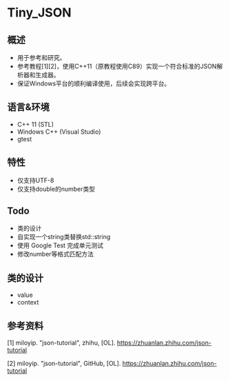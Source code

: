 # Tiny_JSON
## 概述
+ 用于参考和研究。
+ 参考教程[1][2]，使用C++11（原教程使用C89）实现一个符合标准的JSON解析器和生成器。
+ 保证Windows平台的顺利编译使用，后续会实现跨平台。  

## 语言&环境
+ C++ 11 (STL)
+ Windows C++ (Visual Studio)
+ gtest 

## 特性
+ 仅支持UTF-8 
+ 仅支持double的number类型

## Todo
+ 类的设计
+ 自实现一个string类替换std::string
+ 使用 Google Test 完成单元测试
+ 修改number等格式匹配方法

## 类的设计
+ value
+ context
## 参考资料
[1] miloyip. "json-tutorial", zhihu, [OL]. https://zhuanlan.zhihu.com/json-tutorial  

[2] miloyip. "json-tutorial", GitHub, [OL]. https://zhuanlan.zhihu.com/json-tutorial
